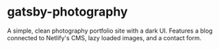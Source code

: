 # gatsby-photography

A simple, clean photography portfolio site with a dark UI. Features a blog connected to Netlify's CMS, lazy loaded images, and a contact form.
